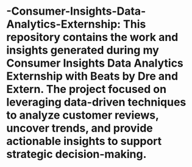 # -Consumer-Insights-Data-Analytics-Externship: This repository contains the work and insights generated during my Consumer Insights Data Analytics Externship with Beats by Dre and Extern. The project focused on leveraging data-driven techniques to analyze customer reviews, uncover trends, and provide actionable insights to support strategic decision-making.

